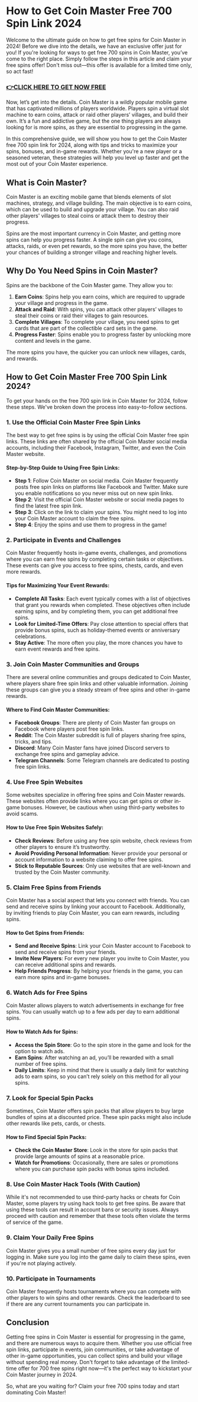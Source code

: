 # How to Get Coin Master Free 700 Spin Link 2024

Welcome to the ultimate guide on how to get free spins for Coin Master in 2024! Before we dive into the details, we have an exclusive offer just for you! If you're looking for ways to get free 700 spins in Coin Master, you’ve come to the right place. Simply follow the steps in this article and claim your free spins offer! Don't miss out—this offer is available for a limited time only, so act fast!

### [👉CLICK HERE TO GET NOW FREE](https://coinmasterupdates.github.io/free/)

Now, let’s get into the details. Coin Master is a wildly popular mobile game that has captivated millions of players worldwide. Players spin a virtual slot machine to earn coins, attack or raid other players’ villages, and build their own. It’s a fun and addictive game, but the one thing players are always looking for is more spins, as they are essential to progressing in the game.

In this comprehensive guide, we will show you how to get the Coin Master free 700 spin link for 2024, along with tips and tricks to maximize your spins, bonuses, and in-game rewards. Whether you're a new player or a seasoned veteran, these strategies will help you level up faster and get the most out of your Coin Master experience.

## What is Coin Master?

Coin Master is an exciting mobile game that blends elements of slot machines, strategy, and village building. The main objective is to earn coins, which can be used to build and upgrade your village. You can also raid other players' villages to steal coins or attack them to destroy their progress.

Spins are the most important currency in Coin Master, and getting more spins can help you progress faster. A single spin can give you coins, attacks, raids, or even pet rewards, so the more spins you have, the better your chances of building a stronger village and reaching higher levels.

## Why Do You Need Spins in Coin Master?

Spins are the backbone of the Coin Master game. They allow you to:

1. **Earn Coins**: Spins help you earn coins, which are required to upgrade your village and progress in the game.
2. **Attack and Raid**: With spins, you can attack other players’ villages to steal their coins or raid their villages to gain resources.
3. **Complete Villages**: To complete your village, you need spins to get cards that are part of the collectible card sets in the game.
4. **Progress Faster**: Spins enable you to progress faster by unlocking more content and levels in the game.

The more spins you have, the quicker you can unlock new villages, cards, and rewards.

## How to Get Coin Master Free 700 Spin Link 2024?

To get your hands on the free 700 spin link in Coin Master for 2024, follow these steps. We've broken down the process into easy-to-follow sections.

### 1. Use the Official Coin Master Free Spin Links

The best way to get free spins is by using the official Coin Master free spin links. These links are often shared by the official Coin Master social media accounts, including their Facebook, Instagram, Twitter, and even the Coin Master website.

#### Step-by-Step Guide to Using Free Spin Links:

- **Step 1**: Follow Coin Master on social media. Coin Master frequently posts free spin links on platforms like Facebook and Twitter. Make sure you enable notifications so you never miss out on new spin links.
- **Step 2**: Visit the official Coin Master website or social media pages to find the latest free spin link.
- **Step 3**: Click on the link to claim your spins. You might need to log into your Coin Master account to claim the free spins.
- **Step 4**: Enjoy the spins and use them to progress in the game!

### 2. Participate in Events and Challenges

Coin Master frequently hosts in-game events, challenges, and promotions where you can earn free spins by completing certain tasks or objectives. These events can give you access to free spins, chests, cards, and even more rewards.

#### Tips for Maximizing Your Event Rewards:

- **Complete All Tasks**: Each event typically comes with a list of objectives that grant you rewards when completed. These objectives often include earning spins, and by completing them, you can get additional free spins.
- **Look for Limited-Time Offers**: Pay close attention to special offers that provide bonus spins, such as holiday-themed events or anniversary celebrations.
- **Stay Active**: The more often you play, the more chances you have to earn event rewards and free spins.

### 3. Join Coin Master Communities and Groups

There are several online communities and groups dedicated to Coin Master, where players share free spin links and other valuable information. Joining these groups can give you a steady stream of free spins and other in-game rewards.

#### Where to Find Coin Master Communities:

- **Facebook Groups**: There are plenty of Coin Master fan groups on Facebook where players post free spin links.
- **Reddit**: The Coin Master subreddit is full of players sharing free spins, tricks, and tips.
- **Discord**: Many Coin Master fans have joined Discord servers to exchange free spins and gameplay advice.
- **Telegram Channels**: Some Telegram channels are dedicated to posting free spin links.

### 4. Use Free Spin Websites

Some websites specialize in offering free spins and Coin Master rewards. These websites often provide links where you can get spins or other in-game bonuses. However, be cautious when using third-party websites to avoid scams.

#### How to Use Free Spin Websites Safely:

- **Check Reviews**: Before using any free spin website, check reviews from other players to ensure it’s trustworthy.
- **Avoid Providing Personal Information**: Never provide your personal or account information to a website claiming to offer free spins.
- **Stick to Reputable Sources**: Only use websites that are well-known and trusted by the Coin Master community.

### 5. Claim Free Spins from Friends

Coin Master has a social aspect that lets you connect with friends. You can send and receive spins by linking your account to Facebook. Additionally, by inviting friends to play Coin Master, you can earn rewards, including spins.

#### How to Get Spins from Friends:

- **Send and Receive Spins**: Link your Coin Master account to Facebook to send and receive spins from your friends.
- **Invite New Players**: For every new player you invite to Coin Master, you can receive additional spins and rewards.
- **Help Friends Progress**: By helping your friends in the game, you can earn more spins and in-game bonuses.

### 6. Watch Ads for Free Spins

Coin Master allows players to watch advertisements in exchange for free spins. You can usually watch up to a few ads per day to earn additional spins.

#### How to Watch Ads for Spins:

- **Access the Spin Store**: Go to the spin store in the game and look for the option to watch ads.
- **Earn Spins**: After watching an ad, you’ll be rewarded with a small number of free spins.
- **Daily Limits**: Keep in mind that there is usually a daily limit for watching ads to earn spins, so you can’t rely solely on this method for all your spins.

### 7. Look for Special Spin Packs

Sometimes, Coin Master offers spin packs that allow players to buy large bundles of spins at a discounted price. These spin packs might also include other rewards like pets, cards, or chests.

#### How to Find Special Spin Packs:

- **Check the Coin Master Store**: Look in the store for spin packs that provide large amounts of spins at a reasonable price.
- **Watch for Promotions**: Occasionally, there are sales or promotions where you can purchase spin packs with bonus spins included.

### 8. Use Coin Master Hack Tools (With Caution)

While it's not recommended to use third-party hacks or cheats for Coin Master, some players try using hack tools to get free spins. Be aware that using these tools can result in account bans or security issues. Always proceed with caution and remember that these tools often violate the terms of service of the game.

### 9. Claim Your Daily Free Spins

Coin Master gives you a small number of free spins every day just for logging in. Make sure you log into the game daily to claim these spins, even if you're not playing actively.

### 10. Participate in Tournaments

Coin Master frequently hosts tournaments where you can compete with other players to win spins and other rewards. Check the leaderboard to see if there are any current tournaments you can participate in.

## Conclusion

Getting free spins in Coin Master is essential for progressing in the game, and there are numerous ways to acquire them. Whether you use official free spin links, participate in events, join communities, or take advantage of other in-game opportunities, you can collect spins and build your village without spending real money. Don't forget to take advantage of the limited-time offer for 700 free spins right now—it's the perfect way to kickstart your Coin Master journey in 2024.

So, what are you waiting for? Claim your free 700 spins today and start dominating Coin Master!
